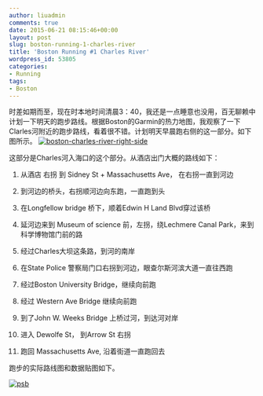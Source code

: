 ```yaml
---
author: liuadmin
comments: true
date: 2015-06-21 08:15:46+00:00
layout: post
slug: boston-running-1-charles-river
title: 'Boston Running #1 Charles River'
wordpress_id: 53805
categories:
- Running
tags:
- Boston
---
```


时差如期而至，现在时本地时间清晨3：40，我还是一点睡意也没用，百无聊赖中计划一下明天的跑步路线。根据Boston的Garmin的热力地图，我观察了一下Clarles河附近的跑步路线，看着很不错。计划明天早晨跑右侧的这一部分。如下图所示。
[![boston-charles-river-right-side](http://cdn1.martinliu.cn/wp-content/uploads/2015/06/boston-charles-river-right-side-1024x559.jpg)](http://cdn1.martinliu.cn/wp-content/uploads/2015/06/boston-charles-river-right-side.jpg)



这部分是Charles河入海口的这个部分。从酒店出门大概的路线如下：



	
  1. 从酒店 右拐 到 Sidney St + Massachusetts Ave， 在右拐一直到河边

	
  2. 到河边的桥头，右拐顺河边向东跑，一直跑到头

	
  3. 在Longfellow bridge 桥下，顺着Edwin H Land Blvd穿过该桥

	
  4. 延河边来到 Museum of science 前，左拐，绕Lechmere Canal Park，来到科学博物馆门前的路

	
  5. 经过Charles大坝这条路，到河的南岸

	
  6. 在State Police 警察局门口右拐到河边，眼查尔斯河滨大道一直往西跑

	
  7. 经过Boston University Bridge，继续向前跑

	
  8. 经过 Western Ave Bridge 继续向前跑

	
  9. 到了John W. Weeks Bridge 上桥过河，到达河对岸

	
  10. 进入 Dewolfe St， 到Arrow St 右拐

	
  11. 跑回 Massachusetts Ave, 沿着街道一直跑回去


跑步的实际路线图和数据贴图如下。

[![psb](http://cdn1.martinliu.cn/wp-content/uploads/2015/06/psb.jpeg)](http://martinliu.cn/boston-running-1-charles-river/psb-2/)




